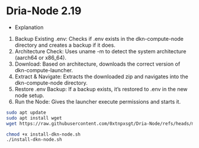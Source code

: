 # Dria-Node  2.19


- Explanation

1. Backup Existing .env: Checks if .env exists in the dkn-compute-node directory and creates a backup if it does.
2. Architecture Check: Uses uname -m to detect the system architecture (aarch64 or x86_64).
3. Download: Based on architecture, downloads the correct version of dkn-compute-launcher.
4. Extract & Navigate: Extracts the downloaded zip and navigates into the dkn-compute-node directory.
5. Restore .env Backup: If a backup exists, it’s restored to .env in the new node setup.
6. Run the Node: Gives the launcher execute permissions and starts it.

```bash
sudo apt update
sudo apt install wget
wget https://raw.githubusercontent.com/0xtnpxsgt/Dria-Node/refs/heads/main/install-dkn-node.sh
```


```bash
chmod +x install-dkn-node.sh
./install-dkn-node.sh
```

